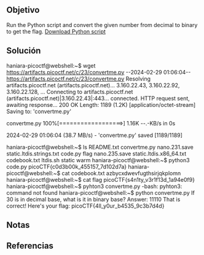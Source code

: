 ## Objetivo
Run the Python script and convert the given number from decimal to binary to get the flag. [Download Python script](https://artifacts.picoctf.net/c/23/convertme.py)

## Solución
haniara-picoctf@webshell:~$ wget https://artifacts.picoctf.net/c/23/convertme.py
--2024-02-29 01:06:04--  https://artifacts.picoctf.net/c/23/convertme.py
Resolving artifacts.picoctf.net (artifacts.picoctf.net)... 3.160.22.43, 3.160.22.92, 3.160.22.128, ...
Connecting to artifacts.picoctf.net (artifacts.picoctf.net)|3.160.22.43|:443... connected.
HTTP request sent, awaiting response... 200 OK
Length: 1189 (1.2K) [application/octet-stream]
Saving to: 'convertme.py'

convertme.py        100%[==================>]   1.16K  --.-KB/s    in 0s      

2024-02-29 01:06:04 (38.7 MB/s) - 'convertme.py' saved [1189/1189]

haniara-picoctf@webshell:~$ ls
README.txt    convertme.py  nano.231.save  static.ltdis.strings.txt
code.py       flag          nano.235.save  static.ltdis.x86_64.txt
codebook.txt  ltdis.sh      static         warm
haniara-picoctf@webshell:~$ python3 code.py
picoCTF{c0d3b00k_455157_7d102d7a}
haniara-picoctf@webshell:~$ cat codebook.txt 
azbycxdwevfugthsirjqkplomn
haniara-picoctf@webshell:~$ cat flag
picoCTF{s4n1ty_v3r1f13d_1a94e0f9}
haniara-picoctf@webshell:~$ pyhton3 convertme.py
-bash: pyhton3: command not found
haniara-picoctf@webshell:~$ python convertme.py
If 30 is in decimal base, what is it in binary base?
Answer: 11110
That is correct! Here's your flag: picoCTF{4ll_y0ur_b4535_9c3b7d4d}
## Notas
## Referencias
